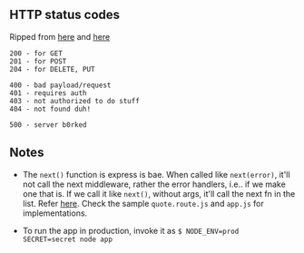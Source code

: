 ## HTTP status codes

Ripped from [here](https://restfulapi.net/http-status-codes/) and [here](https://www.restapitutorial.com/httpstatuscodes.html)

```
200 - for GET
201 - for POST
204 - for DELETE, PUT

400 - bad payload/request
401 - requires auth
403 - not authorized to do stuff
404 - not found duh!

500 - server b0rked
```

## Notes

- The `next()` function is express is bae. When called like `next(error)`, it'll not call the next middleware, rather the error handlers,
  i.e.. if we make one that is. If we call it like `next()`, without args, it'll call the next fn in the list. Refer [here](http://expressjs.com/en/guide/error-handling.html). Check the sample `quote.route.js` and `app.js` for implementations.

- To run the app in production, invoke it as `$ NODE_ENV=prod SECRET=secret node app`